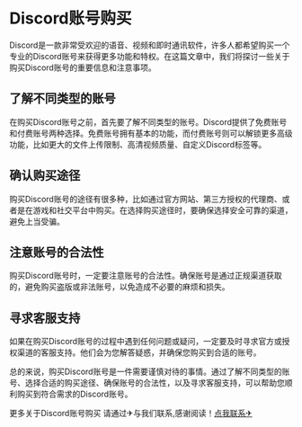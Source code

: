 # Discord账号购买

Discord是一款非常受欢迎的语音、视频和即时通讯软件，许多人都希望购买一个专业的Discord账号来获得更多功能和特权。在这篇文章中，我们将探讨一些关于购买Discord账号的重要信息和注意事项。

## 了解不同类型的账号

在购买Discord账号之前，首先要了解不同类型的账号。Discord提供了免费账号和付费账号两种选择。免费账号拥有基本的功能，而付费账号则可以解锁更多高级功能，比如更大的文件上传限制、高清视频质量、自定义Discord标签等。

## 确认购买途径

购买Discord账号的途径有很多种，比如通过官方网站、第三方授权的代理商、或者是在游戏和社交平台中购买。在选择购买途径时，要确保选择安全可靠的渠道，避免上当受骗。

## 注意账号的合法性

购买Discord账号时，一定要注意账号的合法性。确保账号是通过正规渠道获取的，避免购买盗版或非法账号，以免造成不必要的麻烦和损失。

## 寻求客服支持

如果在购买Discord账号的过程中遇到任何问题或疑问，一定要及时寻求官方或授权渠道的客服支持。他们会为您解答疑惑，并确保您购买到合适的账号。

总的来说，购买Discord账号是一件需要谨慎对待的事情。通过了解不同类型的账号、选择合适的购买途径、确保账号的合法性，以及寻求客服支持，可以帮助您顺利购买到符合需求的Discord账号。

更多关于Discord账号购买 请通过✈与我们联系,感谢阅读！[点我联系✈](https://ad.G208.com)
